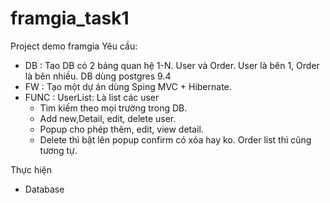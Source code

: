 # framgia_task1
Project demo framgia
Yêu cầu: 
+ DB : Tao DB có 2 bảng quan hệ 1-N. User và Order. User là bên 1, Order là bên nhiều. DB dùng postgres 9.4
+ FW : Tạo một dự án dùng Sping MVC + Hibernate.
+ FUNC :
   UserList: Là list các user
    + Tìm kiếm theo mọi trường trong DB.
    + Add new,Detail, edit, delete user.
    + Popup cho phép thêm, edit, view detail.
    + Delete thì bật lên popup confirm có xóa hay ko.
   Order list thì cũng tương tự.
  
Thực hiện 
+ Database
